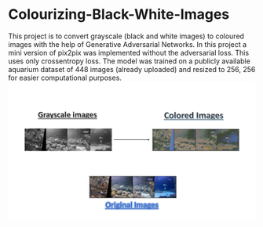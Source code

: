 # Colourizing-Black-White-Images

This project is to convert grayscale (black and white images) to coloured images with the help of Generative Adversarial Networks. In this project a mini version of pix2pix was implemented without the adversarial loss. This uses only crossentropy loss. The model was trained on a publicly available aquarium dataset of 448 images (already uploaded) and resized to 256, 256 for easier computational purposes.
<img width = "2406" src = "https://github.com/SiddhanthHegde/Colourizing-Black-White-Images/blob/main/results.jpg">
